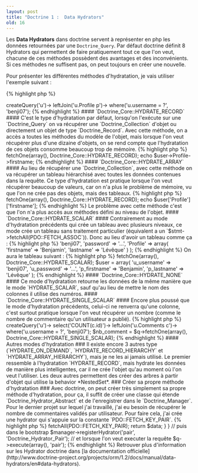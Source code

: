 ```yaml
---
layout: post
title: "Doctrine 1 :  Data Hydrators"
old: 16
---
```


Les **Data Hydrators** dans doctrine servent à représenter en php les données retournées par une `Doctrine_Query`. Par défaut doctrine définit 8 Hydrators qui permettent de faire pratiquement tout ce que l'on veut, chacune de ces méthodes possèdent des avantages et des inconvénients. Si ces méthodes ne suffisent pas, on peut toujours en créer une nouvelle.

Pour présenter les différentes méthodes d'hydratation, je vais utiliser l'exemple suivant :

{% highlight php %}
<?php
$q = Doctrine_Core::getTable('User')->
        createQuery('u')->
        leftJoin('u.Profile p')->
        where('u.username = ?', 'benji07');
{% endhighlight %}

#### `Doctrine_Core::HYDRATE_RECORD` ####

C'est le type d'hydratation par défaut, lorsqu'on l'exécute sur une `Doctrine_Query` on va récupérer une `Doctrine_Collection` d'objet ou directement un objet de type `Doctrine_Record`. Avec cette méthode, on a accès a toutes les méthodes du modèle de l'objet, mais lorsque l'on veut récupérer plus d'une dizaine d'objets, on se rend compte que l'hydratation de ces objets consomme beaucoup trop de mémoire.

{% highlight php %}
<?php
$user = $q->fetchOne(array(), Doctrine_Core::HYDRATE_RECORD);

echo $user->Profile->firstname;
{% endhighlight %}

#### `Doctrine_Core::HYDRATE_ARRAY` ####

Au lieu de récupérer une `Doctrine_Collection`, avec cette méthode on va récupérer un tableau hiérarchisé avec toutes les données contenues dans la requête. Ce type d'hydratation est pratique lorsque l'on veut récupérer beaucoup de valeurs, car on n'a plus le problème de mémoire, vu que l'on ne crée pas des objets, mais des tableaux.

{% highlight php %}
<?php
$user = $q->fetchOne(array(), Doctrine_Core::HYDRATE_RECORD);

echo $user['Profile']['firstname'];
{% endhighlight %}

Le problème avec cette méthode c'est que l'on n'a plus accès aux méthodes défini au niveau de l'objet.

#### `Doctrine_Core::HYDRATE_SCALAR` ####

Contrairement au mode d'hydratation précédents qui crée un tableau avec plusieurs niveaux, ce mode crée un tableau sans traitement particulier (équivalent a un `$stmt->fetchAll(PDO::FETCH_ASSOC`)). Donc au lieu d'avoir un tableau comme ça :

{% highlight php %}
<?php
$user = array(
  'username'  => 'benji07',
  'password'  => '...',
  'Profile'   => array(
    'firstname' => 'Benjamin',
    'lastname'  => 'Lévêque'
  )
);
{% endhighlight %}

On aura le tableau suivant :

{% highlight php %}
<?php
$user = $q->fetchOne(array(), Doctrine_Core::HYDRATE_SCALAR);

$user = array(
  'u_username'  => 'benji07',
  'u_password'  => '...',
  'p_firstname' => 'Benjamin',
  'p_lastname'  => 'Lévêque'
);
{% endhighlight %}

#### `Doctrine_Core::HYDRATE_NONE` ####

Ce mode d'hydratation retourne les données de la même manière que le mode `HYDRATE_SCALAR`, sauf qu'au lieu de mettre le nom des colonnes il utilise des numéros.

#### `Doctrine_Core::HYDRATE_SINGLE_SCALAR` ####

Encore plus poussé que le mode d'hydratation précédents, celui-ci ne renverra qu'une colonne, c'est surtout pratique lorsque l'on veut récupérer un nombre (comme le nombre de commentaire qu'un utilisateur a publié).

{% highlight php %}
<?php
$q = Doctrine_Core::getTable('User')->
        createQuery('u')->
        select('COUNT(c.id)')->
        leftJoin('u.Comments c')->
        where('u.username = ?', 'benji07');

$nb_comment = $q->fetchOne(array(), Doctrine_Core::HYDRATE_SINGLE_SCALAR);
{% endhighlight %}

#### Autres modes d'hydratation ###

Il existe encore 3 autres type (`HYDRATE_ON_DEMAND`, `HYDRATE_RECORD_HIERARCHY` et `HYDRATE_ARRAY_HIERARCHY`), mais je ne les ai jamais utilisé. Le premier ressemble à l'hydratation `HYDRATE_RECORD`, mais hydrate les données de manière plus intelligentes, car il ne crée l'objet qu'au moment où l'on veut l'utiliser.

Les deux autres permettent des créer des arbres à partir d'objet qui utilise la behavior *NestedSet*.

### Créer sa propre méthode d'hydratation ###

Avec doctrine, on peut créer très simplement sa propre méthode d'hydratation, pour ça, il suffit de créer une classe qui étende `Doctrine_Hydrator_Abstract` et de l'enregistrer dans le `Doctrine_Manager`.

Pour le dernier projet sur lequel j'ai travaillé, j'ai eu besoin de récupérer le nombre de commentaires validés par utilisateur. Pour faire cela, j'ai crée une hydrator qui s'appuie sur la constante `PDO::FETCH_KEY_PAIR`.

{% highlight php %}
<?php
class Doctrine_Hydrator_Pair extends Doctrine_Hydrator_Abstract
{
  public function hydrateResultSet($stmt)
  {
    $data = $stmt->fetchAll(PDO::FETCH_KEY_PAIR);
    return $data;
  }
}

// puis dans le bootstrap
$manager->registerHydrator('pair', 'Doctrine_Hydrator_Pair');

// et lorsque l'on veut executer la requête
$q->execute(array(), 'pair');
{% endhighlight %}

Retrouver plus d'information sur les Hydrator doctrine dans [la documentation officielle](http://www.doctrine-project.org/projects/orm/1.2/docs/manual/data-hydrators/en#data-hydrators).
